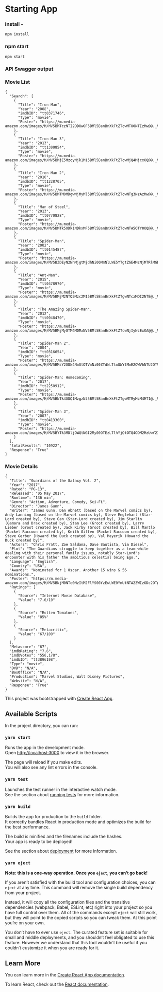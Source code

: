 # Starting App

### install -
```
npm install
```
### npm start
```
npm start
```

### API Swagger output
### Movie List
```
{
  "Search": [
    {
      "Title": "Iron Man",
      "Year": "2008",
      "imdbID": "tt0371746",
      "Type": "movie",
      "Poster": "https://m.media-amazon.com/images/M/MV5BMTczNTI2ODUwOF5BMl5BanBnXkFtZTcwMTU0NTIzMw@@._V1_SX300.jpg"
    },
    {
      "Title": "Iron Man 3",
      "Year": "2013",
      "imdbID": "tt1300854",
      "Type": "movie",
      "Poster": "https://m.media-amazon.com/images/M/MV5BMjE5MzcyNjk1M15BMl5BanBnXkFtZTcwMjQ4MjcxOQ@@._V1_SX300.jpg"
    },
    {
      "Title": "Iron Man 2",
      "Year": "2010",
      "imdbID": "tt1228705",
      "Type": "movie",
      "Poster": "https://m.media-amazon.com/images/M/MV5BMTM0MDgwNjMyMl5BMl5BanBnXkFtZTcwNTg3NzAzMw@@._V1_SX300.jpg"
    },
    {
      "Title": "Man of Steel",
      "Year": "2013",
      "imdbID": "tt0770828",
      "Type": "movie",
      "Poster": "https://m.media-amazon.com/images/M/MV5BMTk5ODk1NDkxMF5BMl5BanBnXkFtZTcwNTA5OTY0OQ@@._V1_SX300.jpg"
    },
    {
      "Title": "Spider-Man",
      "Year": "2002",
      "imdbID": "tt0145487",
      "Type": "movie",
      "Poster": "https://m.media-amazon.com/images/M/MV5BZDEyN2NhMjgtMjdhNi00MmNlLWE5YTgtZGE4MzNjMTRlMGEwXkEyXkFqcGdeQXVyNDUyOTg3Njg@._V1_SX300.jpg"
    },
    {
      "Title": "Ant-Man",
      "Year": "2015",
      "imdbID": "tt0478970",
      "Type": "movie",
      "Poster": "https://m.media-amazon.com/images/M/MV5BMjM2NTQ5Mzc2M15BMl5BanBnXkFtZTgwNTcxMDI2NTE@._V1_SX300.jpg"
    },
    {
      "Title": "The Amazing Spider-Man",
      "Year": "2012",
      "imdbID": "tt0948470",
      "Type": "movie",
      "Poster": "https://m.media-amazon.com/images/M/MV5BMjMyOTM4MDMxNV5BMl5BanBnXkFtZTcwNjIyNzExOA@@._V1_SX300.jpg"
    },
    {
      "Title": "Spider-Man 2",
      "Year": "2004",
      "imdbID": "tt0316654",
      "Type": "movie",
      "Poster": "https://m.media-amazon.com/images/M/MV5BMzY2ODk4NmUtOTVmNi00ZTdkLTlmOWYtMmE2OWVhNTU2OTVkXkEyXkFqcGdeQXVyMTQxNzMzNDI@._V1_SX300.jpg"
    },
    {
      "Title": "Spider-Man: Homecoming",
      "Year": "2017",
      "imdbID": "tt2250912",
      "Type": "movie",
      "Poster": "https://m.media-amazon.com/images/M/MV5BNTk4ODQ1MzgzNl5BMl5BanBnXkFtZTgwMTMyMzM4MTI@._V1_SX300.jpg"
    },
    {
      "Title": "Spider-Man 3",
      "Year": "2007",
      "imdbID": "tt0413300",
      "Type": "movie",
      "Poster": "https://m.media-amazon.com/images/M/MV5BYTk3MDljOWQtNGI2My00OTEzLTlhYjQtOTQ4ODM2MzUwY2IwXkEyXkFqcGdeQXVyNTIzOTk5ODM@._V1_SX300.jpg"
    }
  ],
  "totalResults": "10922",
  "Response": "True"
}
```

### Movie Details
```
{
  "Title": "Guardians of the Galaxy Vol. 2",
  "Year": "2017",
  "Rated": "PG-13",
  "Released": "05 May 2017",
  "Runtime": "136 min",
  "Genre": "Action, Adventure, Comedy, Sci-Fi",
  "Director": "James Gunn",
  "Writer": "James Gunn, Dan Abnett (based on the Marvel comics by), Andy Lanning (based on the Marvel comics by), Steve Englehart (Star-Lord created by), Steve Gan (Star-Lord created by), Jim Starlin (Gamora and Drax created by), Stan Lee (Groot created by), Larry Lieber (Groot created by), Jack Kirby (Groot created by), Bill Mantlo (Rocket Raccoon created by), Keith Giffen (Rocket Raccoon created by), Steve Gerber (Howard the Duck created by), Val Mayerik (Howard the Duck created by)",
  "Actors": "Chris Pratt, Zoe Saldana, Dave Bautista, Vin Diesel",
  "Plot": "The Guardians struggle to keep together as a team while dealing with their personal family issues, notably Star-Lord's encounter with his father the ambitious celestial being Ego.",
  "Language": "English",
  "Country": "USA",
  "Awards": "Nominated for 1 Oscar. Another 15 wins & 56 nominations.",
  "Poster": "https://m.media-amazon.com/images/M/MV5BNjM0NTc0NzItM2FlYS00YzEwLWE0YmUtNTA2ZWIzODc2OTgxXkEyXkFqcGdeQXVyNTgwNzIyNzg@._V1_SX300.jpg",
  "Ratings": [
    {
      "Source": "Internet Movie Database",
      "Value": "7.6/10"
    },
    {
      "Source": "Rotten Tomatoes",
      "Value": "85%"
    },
    {
      "Source": "Metacritic",
      "Value": "67/100"
    }
  ],
  "Metascore": "67",
  "imdbRating": "7.6",
  "imdbVotes": "556,178",
  "imdbID": "tt3896198",
  "Type": "movie",
  "DVD": "N/A",
  "BoxOffice": "N/A",
  "Production": "Marvel Studios, Walt Disney Pictures",
  "Website": "N/A",
  "Response": "True"
}

```


This project was bootstrapped with [Create React App](https://github.com/facebook/create-react-app).

## Available Scripts

In the project directory, you can run:

### `yarn start`

Runs the app in the development mode.\
Open [http://localhost:3000](http://localhost:3000) to view it in the browser.

The page will reload if you make edits.\
You will also see any lint errors in the console.

### `yarn test`

Launches the test runner in the interactive watch mode.\
See the section about [running tests](https://facebook.github.io/create-react-app/docs/running-tests) for more information.

### `yarn build`

Builds the app for production to the `build` folder.\
It correctly bundles React in production mode and optimizes the build for the best performance.

The build is minified and the filenames include the hashes.\
Your app is ready to be deployed!

See the section about [deployment](https://facebook.github.io/create-react-app/docs/deployment) for more information.

### `yarn eject`

**Note: this is a one-way operation. Once you `eject`, you can’t go back!**

If you aren’t satisfied with the build tool and configuration choices, you can `eject` at any time. This command will remove the single build dependency from your project.

Instead, it will copy all the configuration files and the transitive dependencies (webpack, Babel, ESLint, etc) right into your project so you have full control over them. All of the commands except `eject` will still work, but they will point to the copied scripts so you can tweak them. At this point you’re on your own.

You don’t have to ever use `eject`. The curated feature set is suitable for small and middle deployments, and you shouldn’t feel obligated to use this feature. However we understand that this tool wouldn’t be useful if you couldn’t customize it when you are ready for it.

## Learn More

You can learn more in the [Create React App documentation](https://facebook.github.io/create-react-app/docs/getting-started).

To learn React, check out the [React documentation](https://reactjs.org/).
